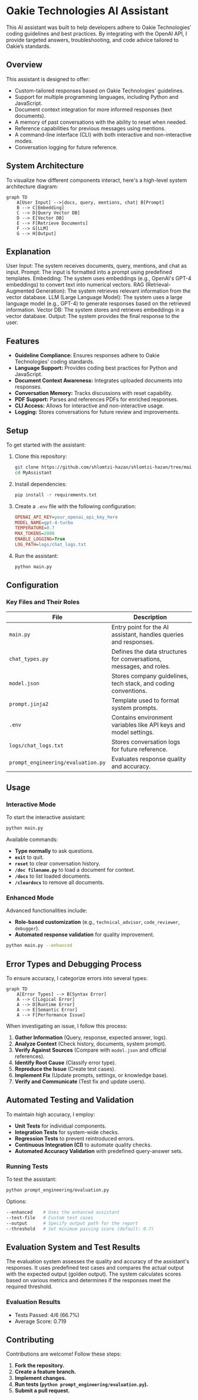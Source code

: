 # Oakie Technologies AI Assistant

This AI assistant was built to help developers adhere to Oakie Technologies' coding guidelines and best practices. By integrating with the OpenAI API, I provide targeted answers, troubleshooting, and code advice tailored to Oakie’s standards.

## Overview

This assistant is designed to offer:
- Custom-tailored responses based on Oakie Technologies' guidelines.
- Support for multiple programming languages, including Python and JavaScript.
- Document context integration for more informed responses (text documents).
- A memory of past conversations with the ability to reset when needed.
- Reference capabilities for previous messages using mentions.
- A command-line interface (CLI) with both interactive and non-interactive modes.
- Conversation logging for future reference.

## System Architecture

To visualize how different components interact, here's a high-level system architecture diagram:

```mermaid
graph TD
    A[User Input] -->|docs, query, mentions, chat| B[Prompt]
    B --> C[Embedding]
    C --> D[Query Vector DB]
    D --> E[Vector DB]
    E --> F[Retrieve Documents]
    F --> G[LLM]
    G --> H[Output]
```

## Explanation
User Input: The system receives documents, query, mentions, and chat as input.
Prompt: The input is formatted into a prompt using predefined templates.
Embedding: The system uses embeddings (e.g., OpenAI's GPT-4 embeddings) to convert text into numerical vectors.
RAG (Retrieval-Augmented Generation): The system retrieves relevant information from the vector database.
LLM (Large Language Model): The system uses a large language model (e.g., GPT-4) to generate responses based on the retrieved information.
Vector DB: The system stores and retrieves embeddings in a vector database.
Output: The system provides the final response to the user.

## Features

- **Guideline Compliance:** Ensures responses adhere to Oakie Technologies' coding standards.
- **Language Support:** Provides coding best practices for Python and JavaScript.
- **Document Context Awareness:** Integrates uploaded documents into responses.
- **Conversation Memory:** Tracks discussions with reset capability.
- **PDF Support:** Parses and references PDFs for enriched responses.
- **CLI Access:** Allows for interactive and non-interactive usage.
- **Logging:** Stores conversations for future review and improvements.

## Setup

To get started with the assistant:

1. Clone this repository:
   ```sh
   git clone https://github.com/shlomtzi-hazan/shlomtzi-hazan/tree/main/MyAssistant
   cd MyAssistant
   ```
2. Install dependencies:
   ```sh
   pip install -r requirements.txt
   ```
3. Create a `.env` file with the following configuration:
   ```ini
   OPENAI_API_KEY=your_openai_api_key_here
   MODEL_NAME=gpt-4-turbo
   TEMPERATURE=0.7
   MAX_TOKENS=2000
   ENABLE_LOGGING=True
   LOG_PATH=logs/chat_logs.txt
   ```
4. Run the assistant:
   ```sh
   python main.py
   ```

## Configuration

### Key Files and Their Roles

| File | Description |
|------|-------------|
| `main.py` | Entry point for the AI assistant, handles queries and responses. |
| `chat_types.py` | Defines the data structures for conversations, messages, and roles. |
| `model.json` | Stores company guidelines, tech stack, and coding conventions. |
| `prompt.jinja2` | Template used to format system prompts. |
| `.env` | Contains environment variables like API keys and model settings. |
| `logs/chat_logs.txt` | Stores conversation logs for future reference. |
| `prompt_engineering/evaluation.py` | Evaluates response quality and accuracy. |

## Usage

### Interactive Mode

To start the interactive assistant:
```sh
python main.py
```

Available commands:
- **Type normally** to ask questions.
- **`exit`** to quit.
- **`reset`** to clear conversation history.
- **`/doc filename.py`** to load a document for context.
- **`/docs`** to list loaded documents.
- **`/cleardocs`** to remove all documents.

### Enhanced Mode

Advanced functionalities include:
- **Role-based customization** (e.g., `technical_advisor`, `code_reviewer`, `debugger`).
- **Automated response validation** for quality improvement.

```sh
python main.py --enhanced
```

## Error Types and Debugging Process

To ensure accuracy, I categorize errors into several types:

```mermaid
graph TD
    A[Error Types] --> B[Syntax Error]
    A --> C[Logical Error]
    A --> D[Runtime Error]
    A --> E[Semantic Error]
    A --> F[Performance Issue]
```

When investigating an issue, I follow this process:
1. **Gather Information** (Query, response, expected answer, logs).
2. **Analyze Context** (Check history, documents, system prompt).
3. **Verify Against Sources** (Compare with `model.json` and official references).
4. **Identify Root Cause** (Classify error type).
5. **Reproduce the Issue** (Create test cases).
6. **Implement Fix** (Update prompts, settings, or knowledge base).
7. **Verify and Communicate** (Test fix and update users).

## Automated Testing and Validation

To maintain high accuracy, I employ:
- **Unit Tests** for individual components.
- **Integration Tests** for system-wide checks.
- **Regression Tests** to prevent reintroduced errors.
- **Continuous Integration (CI)** to automate quality checks.
- **Automated Accuracy Validation** with predefined query-answer sets.

### Running Tests

To test the assistant:
```sh
python prompt_engineering/evaluation.py
```

Options:
```sh
--enhanced    # Uses the enhanced assistant
--test-file   # Custom test cases
--output      # Specify output path for the report
--threshold   # Set minimum passing score (default: 0.7)
```

## Evaluation System and Test Results

The evaluation system assesses the quality and accuracy of the assistant's responses. It uses predefined test cases and compares the actual output with the expected output (golden output). The system calculates scores based on various metrics and determines if the responses meet the required threshold.

### Evaluation Results
 - Tests Passed: 4/6 (66.7%)
 - Average Score: 0.719

## Contributing

Contributions are welcome! Follow these steps:
1. **Fork the repository.**
2. **Create a feature branch.**
3. **Implement changes.**
4. **Run tests (`python prompt_engineering/evaluation.py`).**
5. **Submit a pull request.**


